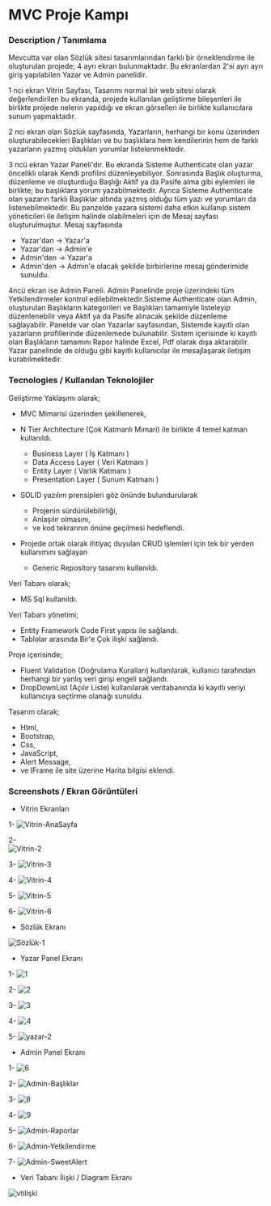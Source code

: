 # MVC Proje Kampı


### Description / Tanımlama

Mevcutta var olan Sözlük sitesi tasarımlarından farklı bir örneklendirme ile oluşturulan projede; 4 ayrı ekran bulunmaktadır. Bu ekranlardan 2'si ayrı ayrı giriş yapılabilen Yazar ve Admin panelidir.

1 nci ekran Vitrin Sayfası, 
Tasarımı normal bir web sitesi olarak değerlendirilen bu ekranda, projede kullanılan geliştirme bileşenleri ile birlikte projede nelerin yapıldığı ve ekran görselleri ile birlikte kullanıcılara sunum yapmaktadır.

2 nci ekran olan Sözlük sayfasında, 
Yazarların, herhangi bir konu üzerinden oluşturabilecekleri Başlıkları ve bu başlıklara hem kendilerinin hem de farklı yazarların yazmış oldukları yorumlar listelenmektedir.

3 ncü ekran Yazar Paneli'dir.
Bu ekranda Sisteme Authenticate olan yazar öncelikli olarak Kendi profilini düzenleyebiliyor. Sonrasında Başlık oluşturma, düzenleme ve oluşturduğu Başlığı Aktif ya da Pasife alma gibi eylemleri ile birlikte; bu başlıklara yorum yazabilmektedir. Ayrıca Sisteme Authenticate 
olan yazarın farklı Başlıklar altında yazmış olduğu tüm yazı ve yorumları da listenebilmektedir. Bu panzelde yazara sistemi daha etkin kullanıp sistem yöneticileri ile iletişim halinde olabilmeleri için de Mesaj sayfası oluşturulmuştur. Mesaj sayfasında
* Yazar'dan -> Yazar'a  
* Yazar'dan -> Admin'e
* Admin'den -> Yazar'a 
* Admin'den -> Admin'e olacak şekilde birbirlerine mesaj gönderimide sunuldu.

4ncü ekran ise Admin Paneli.
Admin Panelinde proje üzerindeki tüm Yetkilendirmeler kontrol edilebilmektedir.Sisteme Authenticate olan Admin, oluşturulan Başlıkların kategorileri ve Başlıkları tamamiyle listeleyip düzenlenebilir veya Aktif ya da Pasife alınacak şekilde düzenleme sağlayabilir. 
Panelde var olan Yazarlar sayfasından, Sistemde kayıtlı olan yazarların profillerinde düzenlemede bulunabilir. Sistem içerisinde ki kayıtlı olan Başlıkların tamamını Rapor halinde Excel, Pdf olarak dışa aktarabilir. Yazar panelinde de olduğu gibi kayıtlı kullanıcılar
ile mesajlaşarak iletişim kurabilmektedir.

 

### Tecnologies / Kullanılan Teknolojiler

Geliştirme Yaklaşımı olarak;

* MVC Mimarisi üzerinden şekillenerek,
* N Tier Architecture (Çok Katmanlı Mimari) ile birlikte 4 temel katman kullanıldı.
  
   * Business Layer ( İş Katmanı )
   * Data Access Layer ( Veri Katmanı )
   * Entity Layer ( Varlık Katmanı )
   * Presentation Layer ( Sunum Katmanı )

 * SOLID yazılım prensipleri göz önünde bulundurularak

    * Projenin sürdürülebilirliği,
    * Anlaşılır olmasını,
    * ve kod tekrarının önüne geçilmesi hedeflendi.
  
 * Projede ortak olarak ihtiyaç duyulan CRUD işlemleri için tek bir yerden kullanımını sağlayan

    * Generic Repository tasarımı kullanıldı.
  
Veri Tabanı olarak;

* MS Sql kullanıldı.

Veri Tabanı yönetimi;

* Entity Framework Code First yapısı ile sağlandı.
* Tablolar arasında Bir'e Çok ilişki sağlandı.

Proje içerisinde;
* Fluent Validation (Doğrulama Kuralları) kullanılarak, kullanıcı tarafından herhangi bir yanlış veri girişi engeli sağlandı.
* DropDownList (Açılır Liste) kullanılarak veritabanında ki kayıtlı veriyi kullanıcıya seçtirme olanağı sunuldu.

Tasarım olarak;

* Html,
* Bootstrap,
* Css,
* JavaScript,
* Alert Message,
* ve IFrame ile site üzerine Harita bilgisi eklendi.

### Screenshots / Ekran Görüntüleri

 * Vitrin Ekranları
   
1-
  ![Vitrin-AnaSayfa](https://github.com/omerislamaz/MvcProjeKampi/assets/139688216/c932544e-70a7-4c88-9777-c413a9079238)
  
2-    
 ![Vitrin-2](https://github.com/omerislamaz/MvcProjeKampi/assets/139688216/35048eb2-1ae9-4d2a-b596-11e1213fb66f)
 
3- 
![Vitrin-3](https://github.com/omerislamaz/MvcProjeKampi/assets/139688216/2a870e8e-cd94-4ea6-aca8-0bc68a4b7f2e)

4-
![Vitrin-4](https://github.com/omerislamaz/MvcProjeKampi/assets/139688216/9d34661e-a800-4ea9-a5c3-1907e27a926e)

5-
![Vitrin-5](https://github.com/omerislamaz/MvcProjeKampi/assets/139688216/00925060-2461-4360-8b84-356890e27248)

6-
![Vitrin-6](https://github.com/omerislamaz/MvcProjeKampi/assets/139688216/e7617f58-dc8d-4791-81c3-5abd9673c184)





 * Sözlük Ekranı

![Sözlük-1](https://github.com/omerislamaz/MvcProjeKampi/assets/139688216/0023e6b6-58a4-4033-9fe2-ef30ff8e05fe)


 * Yazar Panel Ekranı

1-
![1](https://github.com/omerislamaz/MvcProjeKampi/assets/139688216/16147d2d-82b2-4643-97d3-87501f2e4ff6)

2-
![2](https://github.com/omerislamaz/MvcProjeKampi/assets/139688216/6e7e999a-78e7-402f-8046-442b17517d1e)

3-
![3](https://github.com/omerislamaz/MvcProjeKampi/assets/139688216/e1957de4-c6c6-4350-9f55-96c26318a399)

4-
![4](https://github.com/omerislamaz/MvcProjeKampi/assets/139688216/1afc11fd-6718-4ab9-bc6b-037a2dd95980)

5-
![yazar-2](https://github.com/omerislamaz/MvcProjeKampi/assets/139688216/6b7a231a-15ab-4b26-8dd6-b4f55c9e70cc)


 * Admin Panel Ekranı

1-
![6](https://github.com/omerislamaz/MvcProjeKampi/assets/139688216/b30a2f17-7b1d-4342-a237-72a9efb93ee0)

2-
![Admin-Başlıklar](https://github.com/omerislamaz/MvcProjeKampi/assets/139688216/4bc8dfde-131d-4946-a060-8c7e8dc6c4f7)

3-
![8](https://github.com/omerislamaz/MvcProjeKampi/assets/139688216/9209c6b4-bf9f-48d9-a968-7b3c79574453)

4-
![9](https://github.com/omerislamaz/MvcProjeKampi/assets/139688216/32f6d92a-c6d9-4aba-ad8c-60e8bcb479f0)

5-
![Admin-Raporlar](https://github.com/omerislamaz/MvcProjeKampi/assets/139688216/c81fc3cc-64c2-4009-b075-6c7f460874e0)

6-
![Admin-Yetkilendirme](https://github.com/omerislamaz/MvcProjeKampi/assets/139688216/850eee7d-e364-428f-9305-ea94fcb7552c)

7-
![Admin-SweetAlert](https://github.com/omerislamaz/MvcProjeKampi/assets/139688216/16d162f9-a73e-466e-80a9-1e603084e48e)


 * Veri Tabanı İlişki / Diagram Ekranı

![vtilişki](https://github.com/omerislamaz/MvcProjeKampi/assets/139688216/50e14609-0083-4fd4-99ac-93ebc2a46a34)



